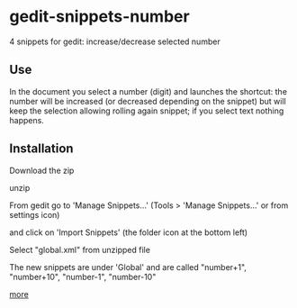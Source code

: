 # gedit-snippets-number
4 snippets for gedit: increase/decrease selected number

## Use
In the document you select a number (digit) and launches the shortcut: the number will be increased (or decreased depending on the snippet) but will keep the selection allowing rolling again snippet; if you select text nothing happens.

## Installation
Download the zip

unzip

From gedit go to 'Manage Snippets...' (Tools > 'Manage Snippets...' or from settings icon)

and click on 'Import Snippets' (the folder icon at the bottom left)

Select "global.xml" from unzipped file

The new snippets are under 'Global' and are called "number+1", "number+10", "number-1", "number-10"


[more](http://nukkio.blogspot.it/2015/01/gedit-snippet-increasedecrease-number.html)
